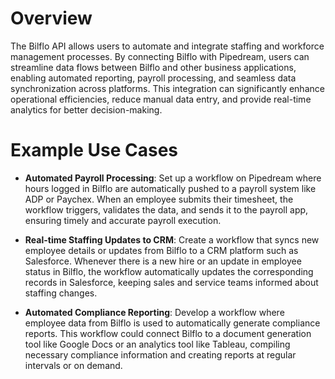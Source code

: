 # Overview

The Bilflo API allows users to automate and integrate staffing and workforce management processes. By connecting Bilflo with Pipedream, users can streamline data flows between Bilflo and other business applications, enabling automated reporting, payroll processing, and seamless data synchronization across platforms. This integration can significantly enhance operational efficiencies, reduce manual data entry, and provide real-time analytics for better decision-making.

# Example Use Cases

- **Automated Payroll Processing**: Set up a workflow on Pipedream where hours logged in Bilflo are automatically pushed to a payroll system like ADP or Paychex. When an employee submits their timesheet, the workflow triggers, validates the data, and sends it to the payroll app, ensuring timely and accurate payroll execution.

- **Real-time Staffing Updates to CRM**: Create a workflow that syncs new employee details or updates from Bilflo to a CRM platform such as Salesforce. Whenever there is a new hire or an update in employee status in Bilflo, the workflow automatically updates the corresponding records in Salesforce, keeping sales and service teams informed about staffing changes.

- **Automated Compliance Reporting**: Develop a workflow where employee data from Bilflo is used to automatically generate compliance reports. This workflow could connect Bilflo to a document generation tool like Google Docs or an analytics tool like Tableau, compiling necessary compliance information and creating reports at regular intervals or on demand.
